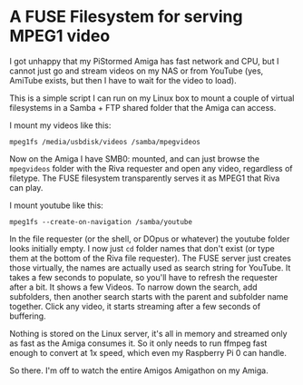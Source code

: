 # A FUSE Filesystem for serving MPEG1 video

I got unhappy that my PiStormed Amiga has fast network and CPU, but I cannot just go and stream videos on my NAS or from YouTube (yes, AmiTube exists, but then I have to wait for the video to load).

This is a simple script I can run on my Linux box to mount a couple of virtual filesystems in a Samba + FTP shared folder that the Amiga can access.

I mount my videos like this:
```
mpeg1fs /media/usbdisk/videos /samba/mpegvideos
```

Now on the Amiga I have SMB0: mounted, and can just browse the `mpegvideos` folder with the Riva requester and open any video, regardless of filetype.
The FUSE filesystem transparently serves it as MPEG1 that Riva can play.

I mount youtube like this:
```
mpeg1fs --create-on-navigation /samba/youtube
```

In the file requester (or the shell, or DOpus or whatever) the youtube folder looks initially empty.
I now just `cd` folder names that don't exist (or type them at the bottom of the Riva file requester).
The FUSE server just creates those virtually, the names are actually used as search string for YouTube.
It takes a few seconds to populate, so you'll have to refresh the requester after a bit.
It shows a few Videos.
To narrow down the search, add subfolders, then another search starts with the parent and subfolder name together.
Click any video, it starts streaming after a few seconds of buffering.

Nothing is stored on the Linux server, it's all in memory and streamed only as fast as the Amiga consumes it.
So it only needs to run ffmpeg fast enough to convert at 1x speed, which even my Raspberry Pi 0 can handle.

So there.
I'm off to watch the entire Amigos Amigathon on my Amiga.
